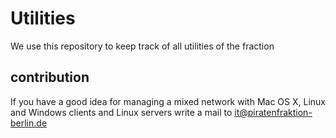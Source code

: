 # Utilities

We use this repository to keep track of all utilities of the fraction

## contribution

If you have a good idea for managing a mixed network with Mac OS X, Linux and Windows clients and Linux servers write a mail to it@piratenfraktion-berlin.de